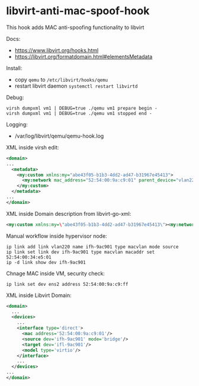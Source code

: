 # libvirt-anti-mac-spoof-hook

This hook adds MAC anti-spoofing functionality to libvirt

Docs:
  - https://www.libvirt.org/hooks.html
  - https://libvirt.org/formatdomain.html#elementsMetadata

Install:
  - copy `qemu` to `/etc/libvirt/hooks/qemu`
  - restart libvirt daemon `systemctl restart libvirtd`

Debug:
```
virsh dumpxml vm1 | DEBUG=true ./qemu vm1 prepare begin -
virsh dumpxml vm1 | DEBUG=true ./qemu vm1 stopped end -
```

Logging:
  - /var/log/libvirt/qemu/qemu-hook.log

XML inside virsh edit:
```xml
<domain>
...
  <metadata>
    <my:custom xmlns:my="abe43f05-b1b3-4dd2-ad47-b31967e45413">
      <my:network mac_address="52:54:00:9a:c9:01" parent_device="vlan220"/>
    </my:custom>
  </metadata>
...
</domain>
```

XML inside Domain description from libvirt-go-xml:
```xml
<my:custom xmlns:my=\"abe43f05-b1b3-4dd2-ad47-b31967e45413\"><my:network mac_address=\"52:54:00:9a:c9:01\" parent_device=\"vlan220\"/></my:custom>
```

Manual workflow inside hypervisor node:
```
ip link add link vlan220 name ifh-9ac901 type macvlan mode source
ip link set link dev ifh-9ac901 type macvlan macaddr set 52:54:00:34:e5:01
ip -d link show dev ifh-9ac901
```

Chnage MAC inside VM, security check:
```
ip link set dev ens2 address 52:54:00:9a:c9:ff
```

XML inside Libvirt Domain:
```xml
<domain>
  ...
  <devices>
    ...
    <interface type='direct'>
      <mac address='52:54:00:9a:c9:01'/>
      <source dev='ifh-9ac901' mode='bridge'/>
      <target dev='ifl-9ac901'/>
      <model type='virtio'/>
    </interface>
    ...
  </devices>
...
</domain>
```
